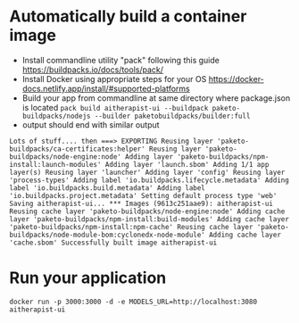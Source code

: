 # Automatically build a container image

- Install commandline utility "pack" following this guide https://buildpacks.io/docs/tools/pack/
- Install Docker using appropriate steps for your OS https://docker-docs.netlify.app/install/#supported-platforms
- Build your app from commandline at same directory where package.json is located
`pack build aitherapist-ui --buildpack paketo-buildpacks/nodejs --builder paketobuildpacks/builder:full`
- output should end with similar output

`Lots of stuff.... then
===> EXPORTING
Reusing layer 'paketo-buildpacks/ca-certificates:helper'
Reusing layer 'paketo-buildpacks/node-engine:node'
Adding layer 'paketo-buildpacks/npm-install:launch-modules'
Adding layer 'launch.sbom'
Adding 1/1 app layer(s)
Reusing layer 'launcher'
Adding layer 'config'
Reusing layer 'process-types'
Adding label 'io.buildpacks.lifecycle.metadata'
Adding label 'io.buildpacks.build.metadata'
Adding label 'io.buildpacks.project.metadata'
Setting default process type 'web'
Saving aitherapist-ui...
*** Images (9613c251aae9):
      aitherapist-ui
Reusing cache layer 'paketo-buildpacks/node-engine:node'
Adding cache layer 'paketo-buildpacks/npm-install:build-modules'
Adding cache layer 'paketo-buildpacks/npm-install:npm-cache'
Reusing cache layer 'paketo-buildpacks/node-module-bom:cyclonedx-node-module'
Adding cache layer 'cache.sbom'
Successfully built image aitherapist-ui` 

# Run your application

`docker run -p 3000:3000 -d -e MODELS_URL=http://localhost:3080 aitherapist-ui`



